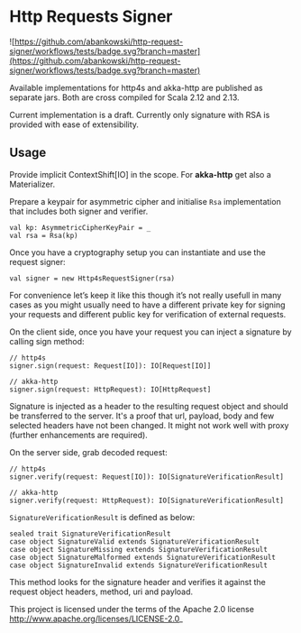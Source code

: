 # Http Requests Signer

![https://github.com/abankowski/http-request-signer/workflows/tests/badge.svg?branch=master](https://github.com/abankowski/http-request-signer/workflows/tests/badge.svg?branch=master)

Available implementations for http4s and akka-http are published as separate jars. Both are cross compiled for Scala 2.12 and 2.13.

Current implementation is a draft. Currently only signature with RSA is provided with ease of extensibility.

## Usage

Provide implicit ContextShift[IO] in the scope. For **akka-http** get also a Materializer.

Prepare a keypair for asymmetric cipher and initialise `Rsa` implementation that includes both signer and verifier. 


    val kp: AsymmetricCipherKeyPair = _
    val rsa = Rsa(kp)

Once you have a cryptography setup you can instantiate and use the request signer:

`val signer = new Http4sRequestSigner(rsa)`

For convenience let’s keep it like this though it’s not really usefull in many cases as you might usually need to have a different private key for signing your requests and different public key for verification of external requests.

On the client side, once you have your request you can inject a signature by calling sign method:

    // http4s
    signer.sign(request: Request[IO]): IO[Request[IO]]
    
    // akka-http
    signer.sign(request: HttpRequest): IO[HttpRequest] 

Signature is injected as a header to the resulting request object and should be transferred to the server. 
It's a proof that url, payload, body and few selected headers have not been changed. It might not work well with proxy (further enhancements are required). 
    
On the server side, grab decoded request:

    // http4s
    signer.verify(request: Request[IO]): IO[SignatureVerificationResult] 
    
    // akka-http
    signer.verify(request: HttpRequest): IO[SignatureVerificationResult]

`SignatureVerificationResult` is defined as below:

    sealed trait SignatureVerificationResult
    case object SignatureValid extends SignatureVerificationResult
    case object SignatureMissing extends SignatureVerificationResult
    case object SignatureMalformed extends SignatureVerificationResult
    case object SignatureInvalid extends SignatureVerificationResult

This method looks for the signature header and verifies it against the request object headers, method, uri and payload.

This project is licensed under the terms of the Apache 2.0 license http://www.apache.org/licenses/LICENSE-2.0_